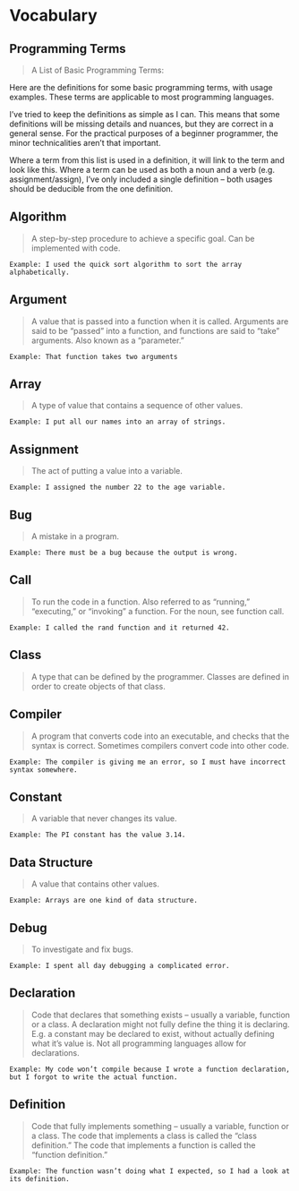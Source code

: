 # Vocabulary

## Programming Terms

> A List of Basic Programming Terms:

Here are the definitions for some basic programming terms, with usage examples. These terms are applicable to most programming languages.

I’ve tried to keep the definitions as simple as I can. This means that some definitions will be missing details and nuances, but they are correct in a general sense. For the practical purposes of a beginner programmer, the minor technicalities aren’t that important.

Where a term from this list is used in a definition, it will link to the term and look like this. Where a term can be used as both a noun and a verb \(e.g. assignment/assign\), I’ve only included a single definition – both usages should be deducible from the one definition.

## Algorithm

> A step-by-step procedure to achieve a specific goal. Can be implemented with code.

  
 `Example: I used the quick sort algorithm to sort the array alphabetically.`

## Argument

> A value that is passed into a function when it is called. Arguments are said to be “passed” into a function, and functions are said to “take” arguments. Also known as a “parameter.”

`Example: That function takes two arguments`

## Array

> A type of value that contains a sequence of other values.

`Example: I put all our names into an array of strings.`

## Assignment

> The act of putting a value into a variable.

`Example: I assigned the number 22 to the age variable.`

## Bug

> A mistake in a program.

`Example: There must be a bug because the output is wrong.`

## Call

> To run the code in a function. Also referred to as “running,” “executing,” or “invoking” a function. For the noun, see function call.

`Example: I called the rand function and it returned 42.`

## Class

> A type that can be defined by the programmer. Classes are defined in order to create objects of that class.

## Compiler

> A program that converts code into an executable, and checks that the syntax is correct. Sometimes compilers convert code into other code.

`Example: The compiler is giving me an error, so I must have incorrect syntax somewhere.`

## Constant

> A variable that never changes its value.

`Example: The PI constant has the value 3.14.`

## Data Structure

> A value that contains other values.

`Example: Arrays are one kind of data structure.`

## Debug

> To investigate and fix bugs.

`Example: I spent all day debugging a complicated error.`

## Declaration

> Code that declares that something exists – usually a variable, function or a class. A declaration might not fully define the thing it is declaring. E.g. a constant may be declared to exist, without actually defining what it’s value is. Not all programming languages allow for declarations.

`Example: My code won’t compile because I wrote a function declaration, but I forgot to write the actual function.`

## Definition

> Code that fully implements something – usually a variable, function or a class. The code that implements a class is called the “class definition.” The code that implements a function is called the “function definition.”

`Example: The function wasn’t doing what I expected, so I had a look at its definition.`

